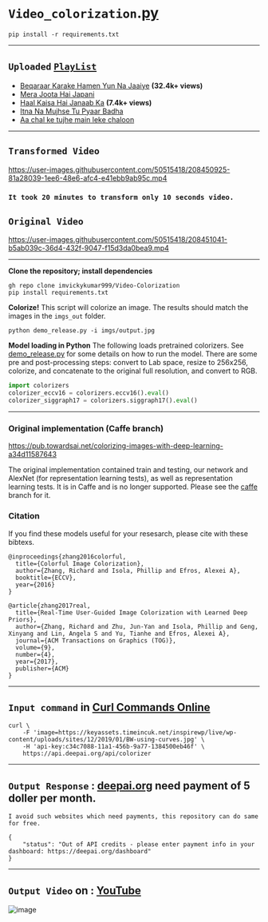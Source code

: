 
# `Video_colorization`.[py](https://github.com/imvickykumar999/Video-Colorization/blob/main/video_colorization.py)

    pip install -r requirements.txt

-----------------

## `Uploaded` [`PlayList`](https://www.youtube.com/playlist?list=PLyeWzbpbicN032fYAmjBoxPQn9AlB1uwl)

- [Beqaraar Karake Hamen Yun Na Jaaiye](https://youtu.be/r4cJrr0WczE) **(32.4k+ views)**
- [Mera Joota Hai Japani](https://www.youtube.com/shorts/FlktPZTxCq4)
- [Haal Kaisa Hai Janaab Ka](https://youtu.be/dRTmhoUrr_0) **(7.4k+ views)**
- [Itna Na Mujhse Tu Pyaar Badha](https://www.youtube.com/watch?v=AFy573PU8Og)
- [Aa chal ke tujhe main leke chaloon](https://www.youtube.com/watch?v=gqDkgqpBrwo)

--------------------------------

## `Transformed Video`

https://user-images.githubusercontent.com/50515418/208450925-81a28039-1ee6-48e6-afc4-e41ebb9ab95c.mp4

### `It took 20 minutes to transform only 10 seconds video.`

## `Original Video`

https://user-images.githubusercontent.com/50515418/208451041-b5ab039c-36d4-432f-9047-f15d3da0bea9.mp4

----------------------

**Clone the repository; install dependencies**

```
gh repo clone imvickykumar999/Video-Colorization
pip install requirements.txt
```

**Colorize!** This script will colorize an image. The results should match the images in the `imgs_out` folder.

```
python demo_release.py -i imgs/output.jpg
```

**Model loading in Python** The following loads pretrained colorizers. See [demo_release.py](https://github.com/imvickykumar999/Video-Colorization/blob/main/extras/demo_release.py) for some details on how to run the model. There are some pre and post-processing steps: convert to Lab space, resize to 256x256, colorize, and concatenate to the original full resolution, and convert to RGB.

```python
import colorizers
colorizer_eccv16 = colorizers.eccv16().eval()
colorizer_siggraph17 = colorizers.siggraph17().eval()
```

--------------------

### Original implementation (Caffe branch)

https://pub.towardsai.net/colorizing-images-with-deep-learning-a34d11587643

The original implementation contained train and testing, our network and AlexNet (for representation learning tests), as well as representation learning tests. It is in Caffe and is no longer supported. Please see the [caffe](https://github.com/richzhang/colorization/tree/caffe) branch for it.

### Citation ###

If you find these models useful for your resesarch, please cite with these bibtexs.

```
@inproceedings{zhang2016colorful,
  title={Colorful Image Colorization},
  author={Zhang, Richard and Isola, Phillip and Efros, Alexei A},
  booktitle={ECCV},
  year={2016}
}

@article{zhang2017real,
  title={Real-Time User-Guided Image Colorization with Learned Deep Priors},
  author={Zhang, Richard and Zhu, Jun-Yan and Isola, Phillip and Geng, Xinyang and Lin, Angela S and Yu, Tianhe and Efros, Alexei A},
  journal={ACM Transactions on Graphics (TOG)},
  volume={9},
  number={4},
  year={2017},
  publisher={ACM}
}
```

----------------------------------

## `Input command` in [Curl Commands Online](https://reqbin.com/curl)

    curl \
        -F 'image=https://keyassets.timeincuk.net/inspirewp/live/wp-content/uploads/sites/12/2019/01/BW-using-curves.jpg' \
        -H 'api-key:c34c7088-11a1-456b-9a77-1384500eb46f' \
        https://api.deepai.org/api/colorizer 
    
-----------------------

## `Output Response` : [deepai.org](https://deepai.org/machine-learning-model/colorizer) need payment of 5 doller per month.
`I avoid such websites which need payments, this repository can do same for free.`

    {
        "status": "Out of API credits - please enter payment info in your dashboard: https://deepai.org/dashboard"
    }
    
---------------------------

## `Output Video` on : [YouTube](https://youtube.com/shorts/FlktPZTxCq4?feature=share)

![image](https://user-images.githubusercontent.com/50515418/208730165-93c8807d-8cf7-4626-827d-eaf191b71e06.png)
